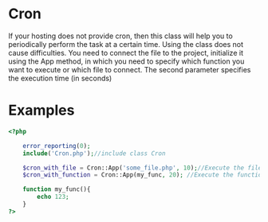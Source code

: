 # Cron
If your hosting does not provide cron, then this class will help you to periodically perform the task at a certain time. Using the class does not cause difficulties. You need to connect the file to the project, initialize it using the App method, in which you need to specify which function you want to execute or which file to connect. The second parameter specifies the execution time (in seconds)

# Examples
```php
<?php

    error_reporting(0);
    include('Cron.php');//include class Cron

    $cron_with_file = Cron::App('some_file.php', 10);//Execute the file every 10 seconds
    $cron_with_function = Cron::App(my_func, 20); //Execute the function every 10 seconds

    function my_func(){
        echo 123;
    }
?>
```
